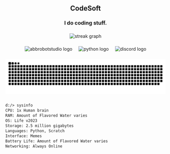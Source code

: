 <h2 align="center">CodeSoft</h2>

###

<h3 align="center">I do coding stuff.</h3>

###

<div align="center">
  <img src="https://streak-stats.demolab.com?user=CodeSoftGit&locale=en&mode=daily&theme=dracula&hide_border=false&border_radius=5" height="150" alt="streak graph"  />
</div>

###

<div align="center">
  <img src="https://skillicons.dev/icons?i=bots" height="30" alt="abbrobotstudio logo"  />
  <img width="12" />
  <img src="https://skillicons.dev/icons?i=py" height="30" alt="python logo"  />
  <img width="12" />
  <img src="https://skillicons.dev/icons?i=discord" height="30" alt="discord logo"  />
</div>

###

<img src="https://raw.githubusercontent.com/CodeSoftGit/CodeSoftGit/output/snake.svg" alt="Snake animation" />

###

```
d:/> sysinfo
CPU: 1x Human brain
RAM: Amount of Flavored Water varies
OS: Life v2023
Storage: 2.5 million gigabytes
Languages: Python, Scratch
Interface: Memes
Battery Life: Amount of Flavored Water varies
Networking: Always Online
```
